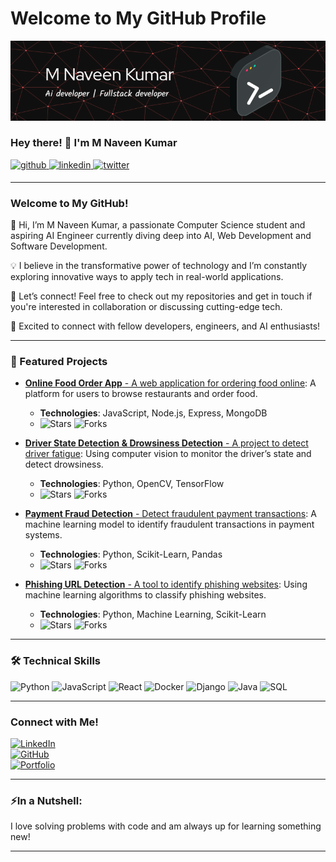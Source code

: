 # Welcome to My GitHub Profile

![Header](./github-header-image%20(2).png)

### Hey there! 👋 I'm M Naveen Kumar
<a href="https://github.com/NaveenKumar101610/" target="_blank">
<img src="https://img.shields.io/badge/github-%2324292e.svg?&style=for-the-badge&logo=github&logoColor=white" alt="github" style="margin-bottom: 5px;" /> </a>

<a href="https://www.linkedin.com/in/lava-kumar-p-l-699770225" target="_blank">
<img src="https://img.shields.io/badge/linkedin-%231E77B5.svg?&style=for-the-badge&logo=linkedin&logoColor=white" alt="linkedin" style="margin-bottom: 5px;" />
</a>

<a href="https://x.com/LavaKumar7777?t=s0ksDmZm3hTzagK5o-3KEw&s=08" target="_blank">
<img src="https://img.shields.io/badge/twitter-%23000000.svg?&style=for-the-badge&logo=twitter&logoColor=white" alt="twitter" style="margin-bottom: 5px;" />
</a>  

---

### Welcome to My GitHub!  
👋 Hi, I’m M Naveen Kumar, a passionate Computer Science student and aspiring AI Engineer currently diving deep into AI, Web Development and Software Development.

💡 I believe in the transformative power of technology and I’m constantly exploring innovative ways to apply tech in real-world applications.

🚀 Let’s connect! Feel free to check out my repositories and get in touch if you're interested in collaboration or discussing cutting-edge tech.

🔗 Excited to connect with fellow developers, engineers, and AI enthusiasts!

---

### 🌟 Featured Projects
- [**Online Food Order App** - A web application for ordering food online](https://github.com/Lava-Kumar-PL/online-food-order-app): A platform for users to browse restaurants and order food.
  - **Technologies**: JavaScript, Node.js, Express, MongoDB
  - ![Stars](https://img.shields.io/github/stars/Lava-Kumar-PL/online-food-order-app?style=social) ![Forks](https://img.shields.io/github/forks/Lava-Kumar-PL/online-food-order-app?style=social)

- [**Driver State Detection & Drowsiness Detection** - A project to detect driver fatigue](https://github.com/Lava-Kumar-PL/DriverStateDetction_And_DrosinessDetection): Using computer vision to monitor the driver’s state and detect drowsiness.
  - **Technologies**: Python, OpenCV, TensorFlow
  - ![Stars](https://img.shields.io/github/stars/Lava-Kumar-PL/DriverStateDetction_And_DrosinessDetection?style=social) ![Forks](https://img.shields.io/github/forks/Lava-Kumar-PL/DriverStateDetction_And_DrosinessDetection?style=social)

- [**Payment Fraud Detection** - Detect fraudulent payment transactions](https://github.com/Lava-Kumar-PL/payment_fraud_detection): A machine learning model to identify fraudulent transactions in payment systems.
  - **Technologies**: Python, Scikit-Learn, Pandas
  - ![Stars](https://img.shields.io/github/stars/Lava-Kumar-PL/payment_fraud_detection?style=social) ![Forks](https://img.shields.io/github/forks/Lava-Kumar-PL/payment_fraud_detection?style=social)

- [**Phishing URL Detection** - A tool to identify phishing websites](https://github.com/Lava-Kumar-PL/Phishing_url_detection): Using machine learning algorithms to classify phishing websites.
  - **Technologies**: Python, Machine Learning, Scikit-Learn
  - ![Stars](https://img.shields.io/github/stars/Lava-Kumar-PL/Phishing_url_detection?style=social) ![Forks](https://img.shields.io/github/forks/Lava-Kumar-PL/Phishing_url_detection?style=social)

---

### 🛠️ Technical Skills
![Python](https://img.shields.io/badge/-Python-3776AB?style=flat-square&logo=python&logoColor=white) ![JavaScript](https://img.shields.io/badge/-JavaScript-F7DF1E?style=flat-square&logo=javascript&logoColor=black) ![React](https://img.shields.io/badge/-React-61DAFB?style=flat-square&logo=react&logoColor=black)  ![Docker](https://img.shields.io/badge/-Docker-2496ED?style=flat-square&logo=docker&logoColor=white)  ![Django](https://img.shields.io/badge/-Django-092E20?style=flat-square&logo=django&logoColor=white)  ![Java](https://img.shields.io/badge/-Java-007396?style=flat-square&logo=java&logoColor=white)  ![SQL](https://img.shields.io/badge/-SQL-003B57?style=flat-square&logo=postgresql&logoColor=white)

---

###  Connect with Me!
[![LinkedIn](https://img.shields.io/badge/-M%20Naveen%20Kumar-blue?style=flat-square&logo=linkedin&logoColor=white&link=https://www.linkedin.com/in/your-linkedin/)](https://www.linkedin.com/in/your-linkedin/)  
[![GitHub](https://img.shields.io/badge/-M%20Naveen%20Kumar-gray?style=flat-square&logo=github&logoColor=white&link=https://github.com/your-username)](https://github.com/Lava-Kumar-PL)  
[![Portfolio](https://img.shields.io/badge/-My%20Portfolio-ff69b4?style=flat-square)]()

---

### ⚡In a Nutshell:
I love solving problems with code and am always up for learning something new!

---

